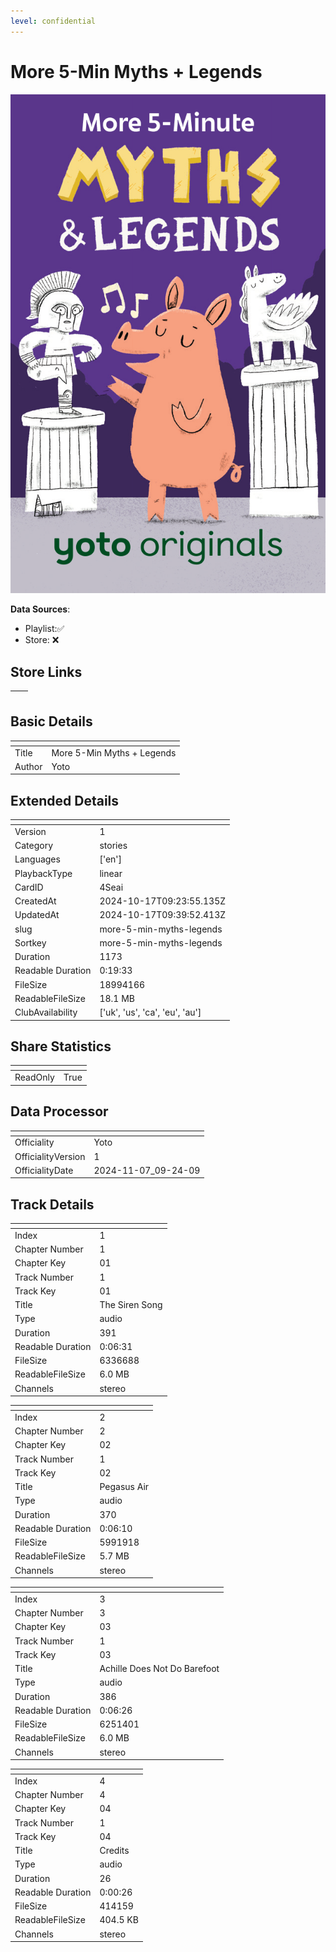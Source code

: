 ```yaml
---
level: confidential
---
```

# More 5-Min Myths + Legends

![card_[4Seai].png](../../img/cards/card_[4Seai].png)

**Data Sources**: 

- Playlist:✅
- Store: ❌


## Store Links

| <!-- --> | <!-- --> |
| - | - |


## Basic Details

| <!-- --> | <!-- --> |
| - | - |
| Title | More 5-Min Myths + Legends |
| Author | Yoto |


## Extended Details

| <!-- --> | <!-- --> |
| - | - |
| Version | 1 |
| Category | stories |
| Languages | ['en'] |
| PlaybackType | linear |
| CardID | 4Seai |
| CreatedAt | 2024-10-17T09:23:55.135Z |
| UpdatedAt | 2024-10-17T09:39:52.413Z |
| slug | more-5-min-myths-legends |
| Sortkey | more-5-min-myths-legends |
| Duration | 1173 |
| Readable Duration | 0:19:33 |
| FileSize | 18994166 |
| ReadableFileSize | 18.1 MB |
| ClubAvailability | ['uk', 'us', 'ca', 'eu', 'au'] |


## Share Statistics

| <!-- --> | <!-- --> |
| - | - |
| ReadOnly | True |


## Data Processor

| <!-- --> | <!-- --> |
| - | - |
| Officiality | Yoto
| OfficialityVersion | 1
| OfficialityDate | 2024-11-07_09-24-09


## Track Details

| <!-- --> | <!-- --> |
| - | - |
| Index | 1 |
| Chapter Number | 1 |
| Chapter Key | 01 |
| Track Number | 1 |
| Track Key | 01 |
| Title | The Siren Song |
| Type | audio |
| Duration | 391 |
| Readable Duration | 0:06:31 |
| FileSize | 6336688 |
| ReadableFileSize | 6.0 MB |
| Channels | stereo |

| <!-- --> | <!-- --> |
| - | - |
| Index | 2 |
| Chapter Number | 2 |
| Chapter Key | 02 |
| Track Number | 1 |
| Track Key | 02 |
| Title | Pegasus Air |
| Type | audio |
| Duration | 370 |
| Readable Duration | 0:06:10 |
| FileSize | 5991918 |
| ReadableFileSize | 5.7 MB |
| Channels | stereo |

| <!-- --> | <!-- --> |
| - | - |
| Index | 3 |
| Chapter Number | 3 |
| Chapter Key | 03 |
| Track Number | 1 |
| Track Key | 03 |
| Title | Achille Does Not Do Barefoot |
| Type | audio |
| Duration | 386 |
| Readable Duration | 0:06:26 |
| FileSize | 6251401 |
| ReadableFileSize | 6.0 MB |
| Channels | stereo |

| <!-- --> | <!-- --> |
| - | - |
| Index | 4 |
| Chapter Number | 4 |
| Chapter Key | 04 |
| Track Number | 1 |
| Track Key | 04 |
| Title | Credits |
| Type | audio |
| Duration | 26 |
| Readable Duration | 0:00:26 |
| FileSize | 414159 |
| ReadableFileSize | 404.5 KB |
| Channels | stereo |

